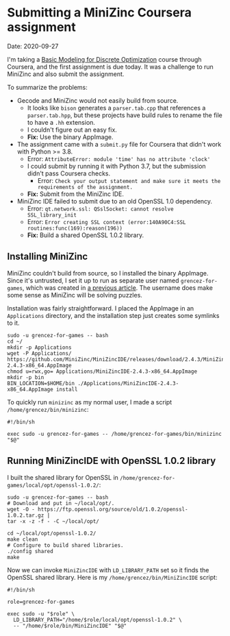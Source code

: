 
# Submitting a MiniZinc Coursera assignment

Date: 2020-09-27

I'm taking a [Basic Modeling for Discrete Optimization](https://www.coursera.org/learn/basic-modeling) course through Coursera, and the first assignment is due today.
It was a challenge to run MiniZinc and also submit the assignment.

To summarize the problems:

* Gecode and MiniZinc would not easily build from source.
  * It looks like `bison` generates a `parser.tab.cpp` that references a `parser.tab.hpp`, but these projects have build rules to rename the file to have a `.hh` extension.
  * I couldn't figure out an easy fix.
  * **Fix:** Use the binary AppImage.
* The assignment came with a `submit.py` file for Coursera that didn't work with Python >= 3.8.
  * Error: `AttributeError: module 'time' has no attribute 'clock'`
  * I could submit by running it with Python 3.7, but the submission didn't pass Coursera checks.
    * Error: `Check your output statement and make sure it meets the requirements of the assignment.`
  * **Fix:** Submit from the MiniZinc IDE.
* MiniZinc IDE failed to submit due to an old OpenSSL 1.0 dependency.
  * Error: `qt.network.ssl: QSslSocket: cannot resolve SSL_library_init`
  * Error: `Error creating SSL context (error:140A90C4:SSL routines:func(169):reason(196))`
  * **Fix:** Build a shared OpenSSL 1.0.2 library.


## Installing MiniZinc

MiniZinc couldn't build from source, so I installed the binary AppImage.
Since it's untrusted, I set it up to run as separate user named `grencez-for-games`, which was created in [a previous article](0906-steam.md).
The username does make some sense as MiniZinc will be solving puzzles.

Installation was fairly straightforward.
I placed the AppImage in an `Applications` directory, and the installation step just creates some symlinks to it.

```shell
sudo -u grencez-for-games -- bash
cd ~/
mkdir -p Applications
wget -P Applications/ https://github.com/MiniZinc/MiniZincIDE/releases/download/2.4.3/MiniZincIDE-2.4.3-x86_64.AppImage
chmod u=rwx,go= Applications/MiniZincIDE-2.4.3-x86_64.AppImage
mkdir -p bin
BIN_LOCATION=$HOME/bin ./Applications/MiniZincIDE-2.4.3-x86_64.AppImage install
```

To quickly run `minizinc` as my normal user, I made a script `/home/grencez/bin/minizinc`:

```shell
#!/bin/sh

exec sudo -u grencez-for-games -- /home/grencez-for-games/bin/minizinc "$@"
```

## Running MiniZincIDE with OpenSSL 1.0.2 library

I built the shared library for OpenSSL in `/home/grencez-for-games/local/opt/openssl-1.0.2/`:

```shell
sudo -u grencez-for-games -- bash
# Download and put in ~/local/opt/.
wget -O - https://ftp.openssl.org/source/old/1.0.2/openssl-1.0.2.tar.gz |
tar -x -z -f - -C ~/local/opt/

cd ~/local/opt/openssl-1.0.2/
make clean
# Configure to build shared libraries.
./config shared
make
```

Now we can invoke `MiniZincIDE` with `LD_LIBRARY_PATH` set so it finds the OpenSSL shared library.
Here is my `/home/grencez/bin/MiniZincIDE` script:

```shell
#!/bin/sh

role=grencez-for-games

exec sudo -u "$role" \
  LD_LIBRARY_PATH="/home/$role/local/opt/openssl-1.0.2" \
  -- "/home/$role/bin/MiniZincIDE" "$@"
```
